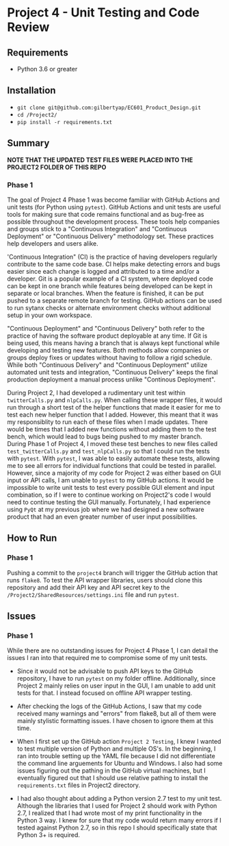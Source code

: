 # Project 4 - Unit Testing and Code Review

## Requirements

* Python 3.6 or greater

## Installation
* `git clone git@github.com:gilbertyap/EC601_Product_Design.git`
* `cd /Project2/`
* `pip install -r requirements.txt`

## Summary

**NOTE THAT THE UPDATED TEST FILES WERE PLACED INTO THE PROJECT2 FOLDER OF THIS REPO**

### Phase 1

The goal of Project 4 Phase 1 was become familiar with GitHub Actions and unit tests (for Python using `pytest`). GitHub Actions and unit tests are useful tools for making sure that code remains functional and as bug-free as possible throughout the development process. These tools help companies and groups stick to a "Continuous Integration" and "Continuous Deployment" or "Continuous Delivery" methodology set. These practices help developers and users alike.

'Continuous Integration" (CI) is the practice of having developers regularly contribute to the same code base. CI helps make detecting errors and bugs easier since each change is logged and attributed to a time and/or a developer. Git is a popular example of a CI system, where deployed code can be kept in one branch while features being developed can be kept in separate or local branches. When the feature is finished, it can be put pushed to a separate remote branch for testing. GitHub actions can be used to run sytanx checks or alternate environment checks without additional setup in your own workspace.

"Continuous Deployment" and "Continuous Delivery" both refer to the practice of having the software product deployable at any time. If Git is being used, this means having a branch that is always kept functional while developing and testing new features. Both methods allow companies or groups deploy fixes or updates without having to follow a rigid schedule. While both "Continuous Delivery" and "Continuous Deployment" utilize automated unit tests and integration, "Continuous Delivery" keeps the final production deployment a manual process unlike "Continous Deployment". 

During Project 2, I had developed a rudimentary unit test within `twitterCalls.py` and `nlpCalls.py`. When calling these wrapper files, it would run through a short test of the helper functions that made it easier for me to test each new helper function that I added. However, this meant that it was my responsiblity to run each of these files when I made updates. There would be times that I added new functions without adding them to the test bench, which would lead to bugs being pushed to my master branch. During Phase 1 of Project 4, I moved these test benches to new files called `test_twitterCalls.py` and `test_nlpCalls.py` so that I could run the tests with `pytest`. With `pytest`, I was able to easily automate these tests, allowing me to see all errors for individual functions that could be tested in parallel. However, since a majority of my code for Project 2 was either based on GUI input or API calls, I am unable to `pytest` to my GitHub actions. It would be impossible to write unit tests to test every possible GUI element and input combination, so if I were to continue working on Project2's code I would need to continue testing the GUI manually. Fortunately, I had  experience using `PyQt` at my previous job where we had designed a new software product that had an even greater number of user input possibilities.

## How to Run

### Phase 1

Pushing a commit to the `project4` branch will trigger the GitHub action that runs `flake8`. To test the API wrapper libraries, users should clone this repository and add their API key and API secret key to the `/Project2/SharedResources/settings.ini` file and run `pytest`.

## Issues

### Phase 1
While there are no outstanding issues for Project 4 Phase 1, I can detail the issues I ran into that required me to compromise some of my unit tests.

* Since it would not be advisable to push API keys to the GitHub repository, I have to run `pytest` on my folder offline. Additionally, since Project 2 mainly relies on user input in the GUI, I am unable to add unit tests for that. I instead focused on offline API wrapper testing.

* After checking the logs of the GitHub Actions, I saw that my code received many warnings and "errors" from flake8, but all of them were mainly stylistic formatting issues. I have chosen to ignore them at this time.

* When I first set up the GitHub action `Project 2 Testing`, I knew I wanted to test multiple version of Python and multiple OS's. In the beginning, I ran into trouble setting up the YAML file because I did not differentiate the command line arguements for Ubuntu and Windows. I also had some issues figuring out the pathing in the GitHub virtual machines, but I eventually figured out that I should use relative pathing to install the `requirements.txt` files in Project2 directory.

* I had also thought about adding a Python version 2.7 test to my unit test. Although the libraries that I used for Project 2 should work with Python 2.7, I realized that I had wrote most of my print functionality in the Python 3 way. I knew for sure that my code would return many errors if I tested against Python 2.7, so in this repo I should specifically state that Python 3+ is required.
